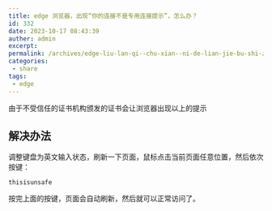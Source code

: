 ```yaml
---
title: edge 浏览器，出现“你的连接不是专用连接提示”，怎么办？
id: 332
date: 2023-10-17 08:43:39
auther: admin
excerpt: 
permalink: /archives/edge-liu-lan-qi--chu-xian--ni-de-lian-jie-bu-shi-zhuan-yong-lian-jie-ti-shi--zen-me-ban-
categories:
 - share
tags: 
 - edge
---
```


由于不受信任的证书机构颁发的证书会让浏览器出现以上的提示


## 解决办法
调整键盘为英文输入状态，刷新一下页面，鼠标点击当前页面任意位置，然后依次按键：
```
thisisunsafe
```

按完上面的按键，页面会自动刷新，然后就可以正常访问了。